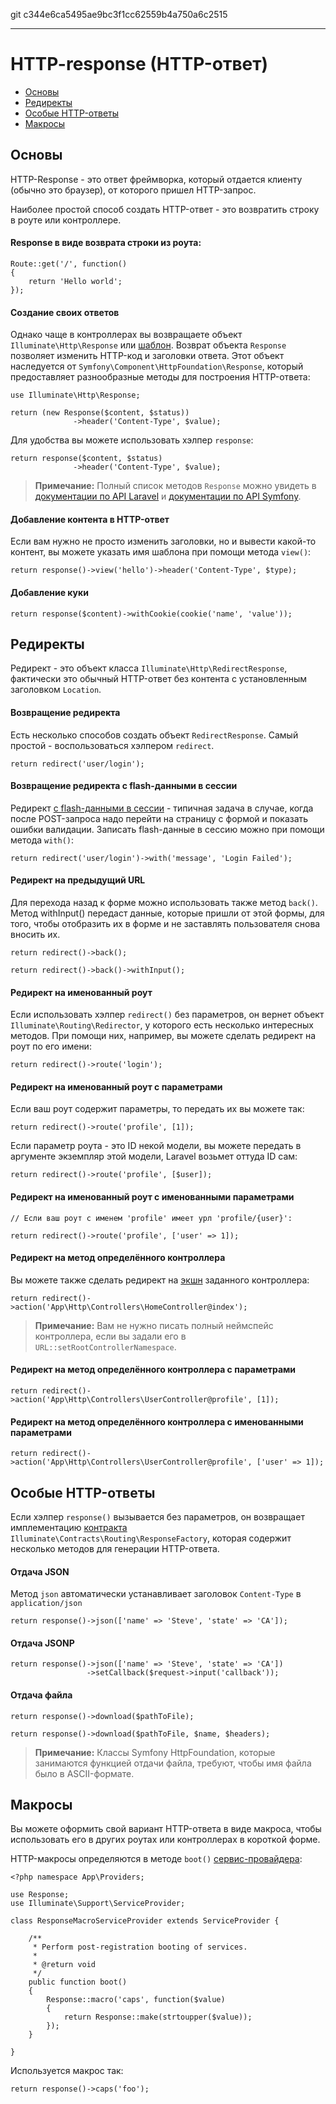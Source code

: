 git c344e6ca5495ae9bc3f1cc62559b4a750a6c2515

---

# HTTP-response (HTTP-ответ)

- [Основы](#basic-responses)
- [Редиректы](#redirects)
- [Особые HTTP-ответы](#special-responses)
- [Макросы](#response-macros)

<a name="basic-responses"></a>
## Основы

HTTP-Response - это ответ фреймворка, который отдается клиенту (обычно это браузер), от которого пришел HTTP-запрос.

Наиболее простой способ создать HTTP-ответ - это возвратить строку в роуте или контроллере.

#### Response в виде возврата строки из роута:

	Route::get('/', function()
	{
		return 'Hello world';
	});

#### Создание своих ответов

Однако чаще в контроллерах вы возвращаете объект `Illuminate\Http\Response` или [шаблон](/docs/{{version}}/views). Возврат объекта `Response` позволяет изменить HTTP-код и заголовки ответа. Этот объект наследуется от `Symfony\Component\HttpFoundation\Response`, который предоставляет разнообразные методы для построения HTTP-ответа:

	use Illuminate\Http\Response;

	return (new Response($content, $status))
	              ->header('Content-Type', $value);

Для удобства вы можете использовать хэлпер `response`:

	return response($content, $status)
	              ->header('Content-Type', $value);

> **Примечание:** Полный список методов `Response` можно увидеть в [документации по API Laravel](http://laravel.com/api/master/Illuminate/Http/Response.html) и [документации по API Symfony](http://api.symfony.com/2.5/Symfony/Component/HttpFoundation/Response.html).

#### Добавление контента в HTTP-ответ

Если вам нужно не просто изменить заголовки, но и вывести какой-то контент, вы можете указать имя шаблона при помощи метода `view()`:

	return response()->view('hello')->header('Content-Type', $type);

#### Добавление куки

	return response($content)->withCookie(cookie('name', 'value'));

<a name="redirects"></a>
## Редиректы

Редирект - это объект класса `Illuminate\Http\RedirectResponse`, фактически это обычный HTTP-ответ без контента с установленным заголовком `Location`.

#### Возвращение редиректа

Есть несколько способов создать объект `RedirectResponse`. Самый простой - воспользоваться хэлпером `redirect`. 

	return redirect('user/login');

#### Возвращение редиректа с flash-данными в сессии

Редирект [с flash-данными в сессии](/docs/{{version}}/session) - типичная задача в случае, когда после POST-запроса надо перейти на страницу с формой и показать ошибки валидации. Записать flash-данные в сессию можно при помощи метода `with()`:

	return redirect('user/login')->with('message', 'Login Failed');

#### Редирект на предыдущий URL

Для перехода назад к форме можно использовать также метод `back()`. Метод withInput() передаст данные, которые пришли от этой формы, для того, чтобы отобразить их в форме и не заставлять пользователя снова вносить их.

	return redirect()->back();

	return redirect()->back()->withInput();

#### Редирект на именованный роут

Если использовать хэлпер `redirect()` без параметров, он вернет объект `Illuminate\Routing\Redirector`, у которого есть несколько интересных методов. При помощи них, например, вы можете сделать редирект на роут по его имени:

	return redirect()->route('login');

#### Редирект на именованный роут с параметрами

Если ваш роут содержит параметры, то передать их вы можете так:

	return redirect()->route('profile', [1]);

Если параметр роута - это ID некой модели, вы можете передать в аргументе экземпляр этой модели, Laravel возьмет оттуда ID сам:

	return redirect()->route('profile', [$user]);

#### Редирект на именованный роут с именованными параметрами

	// Если ваш роут с именем 'profile' имеет урл 'profile/{user}':

	return redirect()->route('profile', ['user' => 1]);

#### Редирект на метод определённого контроллера

Вы можете также сделать редирект на [экшн](/docs/{{version}}/controllers) заданного контроллера:

	return redirect()->action('App\Http\Controllers\HomeController@index');

> **Примечание:** Вам не нужно писать полный неймспейс контроллера, если вы задали его в `URL::setRootControllerNamespace`.

#### Редирект на метод определённого контроллера с параметрами

	return redirect()->action('App\Http\Controllers\UserController@profile', [1]);

#### Редирект на метод определённого контроллера с именованными параметрами

	return redirect()->action('App\Http\Controllers\UserController@profile', ['user' => 1]);

<a name="other-responses"></a>
## Особые HTTP-ответы

Если хэлпер `response()` вызывается без параметров, он возвращает имплементацию [контракта](/docs/{{version}}/contracts) `Illuminate\Contracts\Routing\ResponseFactory`, которая содержит несколько методов для генерации HTTP-ответа. 

#### Отдача JSON

Метод `json` автоматически устанавливает заголовок `Content-Type` в `application/json`

	return response()->json(['name' => 'Steve', 'state' => 'CA']);

#### Отдача JSONP

	return response()->json(['name' => 'Steve', 'state' => 'CA'])
	                 ->setCallback($request->input('callback'));

#### Отдача файла

	return response()->download($pathToFile);

	return response()->download($pathToFile, $name, $headers);

> **Примечание:** Классы Symfony HttpFoundation, которые занимаются функцией отдачи файла, требуют, чтобы имя файла было в ASCII-формате.

<a name="response-macros"></a>
## Макросы

Вы можете оформить свой вариант HTTP-ответа в виде макроса, чтобы использовать его в других роутах или контроллерах в короткой форме. 

HTTP-макросы определяются в методе `boot()` [сервис-провайдера](/docs/{{version}}/providers):

	<?php namespace App\Providers;

	use Response;
	use Illuminate\Support\ServiceProvider;

	class ResponseMacroServiceProvider extends ServiceProvider {

		/**
		 * Perform post-registration booting of services.
		 *
		 * @return void
		 */
		public function boot()
		{
			Response::macro('caps', function($value)
			{
				return Response::make(strtoupper($value));
			});
		}

	}

Используется макрос так:	

	return response()->caps('foo');
